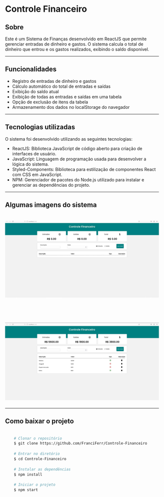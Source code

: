 # Controle Financeiro

## Sobre

Este é um Sistema de Finanças desenvolvido em ReactJS que permite gerenciar entradas de dinheiro e gastos. O sistema calcula o total de dinheiro que entrou e os gastos realizados, exibindo o saldo disponível.

---

## Funcionalidades

- Registro de entradas de dinheiro e gastos
- Cálculo automático do total de entradas e saídas
- Exibição do saldo atual
- Exibição de todas as entradas e saídas em uma tabela
- Opção de exclusão de itens da tabela
- Armazenamento dos dados no localStorage do navegador

---
## Tecnologias utilizadas

O sistema foi desenvolvido utilizando as seguintes tecnologias:

- ReactJS: Biblioteca JavaScript de código aberto para criação de interfaces de usuário.
- JavaScript: Linguagem de programação usada para desenvolver a lógica do sistema.
- Styled-Components: Biblioteca para estilização de componentes React com CSS em JavaScript.
- NPM: Gerenciador de pacotes do Node.js utilizado para instalar e gerenciar as dependências do projeto.

---
## Algumas imagens do sistema

<h1>
    <img src="public/tela1.jpeg">
</h1>
<br>

<h1>
    <img src="public/tela2.jpeg">
</h1>

---
## Como baixar o projeto

```bash

    # Clonar o repositório 
    $ git clone https://github.com/FranciFerr/Controle-Financeiro

    # Entrar no diretório
    $ cd Controle-Financeiro

    # Instalar as dependências
    $ npm install

    # Iniciar o projeto
    $ npm start

```